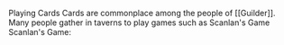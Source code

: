 Playing Cards
	Cards are commonplace among the people of [[Guilder]]. Many people gather in taverns to play games such as Scanlan's Game
		Scanlan's Game:
